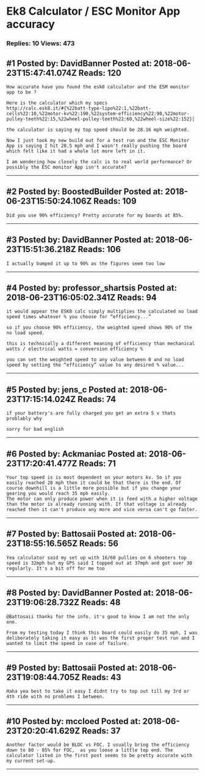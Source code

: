 # Ek8 Calculator / ESC Monitor App accuracy

### Replies: 10 Views: 473

## \#1 Posted by: DavidBanner Posted at: 2018-06-23T15:47:41.074Z Reads: 120

```
How accurate have you found the esk8 calculator and the ESM monitor app to be ?

Here is the calculator which my specs
http://calc.esk8.it/#{%22batt-type-lipo%22:1,%22batt-cells%22:10,%22motor-kv%22:190,%22system-efficiency%22:90,%22motor-pulley-teeth%22:15,%22wheel-pulley-teeth%22:60,%22wheel-size%22:152}|

the calculator is saying my top speed should be 28.16 mph weighted. 

Now I just took my new build out for a test run and the ESC Monitor App is saying I hit 28.5 mph and I wasn't really pushing the board which felt like it had a whole lot more left in it.

I am wondering how closely the calc is to real world performance? Or possibly the ESC monitor App isn't accurate?
```

---
## \#2 Posted by: BoostedBuilder Posted at: 2018-06-23T15:50:24.106Z Reads: 109

```
Did you use 90% efficiency? Pretty accurate for my boards at 85%.
```

---
## \#3 Posted by: DavidBanner Posted at: 2018-06-23T15:51:36.218Z Reads: 106

```
I actually bumped it up to 90% as the figures seem too low
```

---
## \#4 Posted by: professor_shartsis Posted at: 2018-06-23T16:05:02.341Z Reads: 94

```
it would appear the ESK8 calc simply multiplies the calculated no load speed times whatever % you choose for “efficiency...”

so if you choose 90% efficiency, the weighted speed shows 90% of the no load speed.

this is technically a different meaning of efficiency than mechanical watts / electrical watts = conversion efficiency %

you can set the weighted speed to any value between 0 and no load speed by setting the “efficiency” value to any desired % value...
```

---
## \#5 Posted by: jens_c Posted at: 2018-06-23T17:15:14.024Z Reads: 74

```
if your battery's are fully charged you get an extra 5 v thats problably why

sorry for bad english
```

---
## \#6 Posted by: Ackmaniac Posted at: 2018-06-23T17:20:41.477Z Reads: 71

```
Your top speed is is most dependent on your motors kv. So if you easily reached 28 mph then it could be that there is the end. Of course downhill is a little more possible but if you change your gearing you would reach 35 mph easily.
The motor can only produce power when it is feed with a higher voltage than the motor is already running with. If that voltage is already reached then it can't produce any more and vice versa can't go faster.
```

---
## \#7 Posted by: Battosaii Posted at: 2018-06-23T18:55:16.565Z Reads: 56

```
Yea calculator said my set up with 16/60 pullies on 6 shooters top speed is 32mph but my GPS said I topped out at 37mph and got over 30 regularly. It's a bit off for me too
```

---
## \#8 Posted by: DavidBanner Posted at: 2018-06-23T19:06:28.732Z Reads: 48

```
@Battosaii thanks for the info. it's good to know I am not the only one.

From my testing today I think this board could easily do 35 mph, I was deliberately taking it easy as it was the first proper test run and I wanted to limit the speed in case of failure.
```

---
## \#9 Posted by: Battosaii Posted at: 2018-06-23T19:08:44.705Z Reads: 43

```
Haha yea best to take it easy I didnt try to top out till my 3rd or 4th ride with no problems I between.
```

---
## \#10 Posted by: mccloed Posted at: 2018-06-23T20:20:41.629Z Reads: 37

```
Another factor would be BLDC vs FOC. I usually bring the efficiency down to 80 - 85% for FOC,  as you loose a little top end. The calculator listed in the first post seems to be pretty accurate with my current set-up.
```

---
